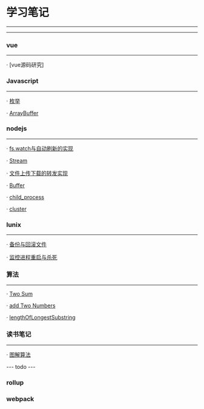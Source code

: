 # 学习笔记

---
---


### vue
---

· [vue源码研究]


### Javascript
---

· [枚举](/201711/enmuerable.md)

· [ArrayBuffer](/201904/arraybuffer.md)

### nodejs
---

· [fs.watch与自动刷新的实现](/201903/watchFile.md)

· [Stream](/201904/stream.md)

· [文件上传下载的转发实现](/201904/uploadAndDownload.md)

· [Buffer](/201904/buffer.md)

· [child_process](/201904/child_process.md)

· [cluster](/201905/cluster.md)


### lunix
---

· [备份与回滚文件](/201711/copyandroll.md)

· [监控进程重启与杀死](/201904/monitor.md)


### 算法
---

· [Two Sum](/201904/twoSum.md)

· [add Two Numbers](/201904/addTwoNumbers.md)

· [lengthOfLongestSubstring](/201904/lengthOfLongestSubstring.md)


### 读书笔记
---

· [图解算法](/201904/Graphicalalgorithm.md)


--- todo ---

### rollup

### webpack


